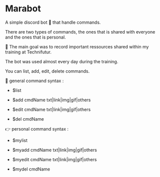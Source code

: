 # Marabot
A simple discord bot :robot: that handle commands. 

There are two types of commands, the ones that is shared with everyone and the ones that is personal.

:dart: The main goal was to record important ressources shared within my training at Technifutur. 

The bot was used almost every day during the training.

You can list, add, edit, delete commands.

:handshake: general command syntax :  

- $list  

- $add cmdName txt|link|img|gif|others  

- $edit cmdName txt|link|img|gif|others  

- $del cmdName  

:point_right: personal command syntax :  

- $mylist  

- $myadd cmdName txt|link|img|gif|others  

- $myedit cmdName txt|link|img|gif|others  

- $mydel cmdName  

